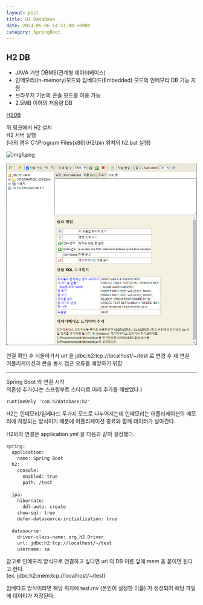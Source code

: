 ```yaml
---
layout: post
title: H2 DataBase
date: 2024-05-06 14:51:00 +0900
category: SpringBoot
---
```


## H2 DB
- JAVA 기반 DBMS(관계형 데이터베이스)
- 인메모리(In-memory)모드와 임베디드(Embedded) 모드의 인메모리 DB 기능 지원
- 브라우저 기반의 콘솔 모드를 이용 가능
- 2.5MB 이하의 저용량 DB

[ H2DB ](https://h2database.com/html/main.html)

위 링크에서 H2 설치  
H2 서버 실행  
(나의 경우 C:\Program Files(x86)\H2\bin 위치의 h2.bat 실행)  

![img1.png](/img1.png)

![img2.png](img2.png)  

연결 확인 후 되돌아가서 url 을 jdbc:h2:tcp://localhost/~/test 로 변경 후 재 연결  
어플리케이션과 콘솔 동시 접근 오류를 예방하기 위함

---  
Spring Boot 와 연결 시작  
의존성 추가(나는 스프링부트 스타터로 미리 추가를 해놨었다.)
```
runtimeOnly 'com.h2database:h2'
```
H2는 인메모리/임베다드 두가지 모드로 나누어지는데 인메모리는 어플리케이션의 메모리에 저장되는 방식이기 때문에 어플리케이션 종료와 함께 데이터가 날아간다.  

H2와의 연결은  application.yml 을 다음과 같이 설정했다.
```
spring:
  application:
    name: Spring Boot
  h2:
    console:
      enabled: true
      path: /test

  jpa:
    hibernate:
      ddl-auto: create
    show-sql: true
    defer-datasource-initialization: true

  datasource:
    driver-class-name: org.h2.Driver
    url: jdbc:h2:tcp://localhost/~/test
    username: sa
```
참고로 인메모리 방식으로 연결하고 싶다면 url 의 DB 이름 앞에 mem 을 붙이면 된다고 한다.  
(ex. jdbc:h2:mem:tcp://localhost/~/test)

임베다드 방식이라면 해당 위치에 test.mv (본인이 설정한 이름) 가 생성되어 해당 파일에 데이터가 저장된다.